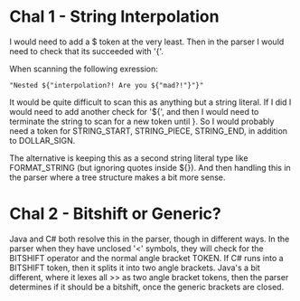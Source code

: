 # Chal 1 - String Interpolation
I would need to add a $ token at the very least. Then in the parser I would
need to check that its succeeded with '{'.

When scanning the following exression:
```
"Nested ${"interpolation?! Are you ${"mad?!"}"}"
```
It would be quite difficult to scan this as anything but a string literal. If I
did I would need to add another check for '${', and then I would need to
terminate the string to scan for a new token until }.  So I would probably need
a token for STRING_START, STRING_PIECE, STRING_END, in addition to DOLLAR_SIGN.

The alternative is keeping this as a second string literal type like
FORMAT_STRING (but ignoring quotes inside ${}). And then handling this in the
parser where a tree structure makes a bit more sense.

# Chal 2 - Bitshift or Generic?
Java and C# both resolve this in the parser, though in different ways. In the
parser when they have unclosed '<' symbols, they will check for the BITSHIFT
operator and the normal angle bracket TOKEN. If C# runs into a BITSHIFT token,
then it splits it into two angle brackets. Java's a bit different, where it
lexes all >> as two angle bracket tokens, then the parser determines if it
should be a bitshift, once the generic brackets are closed.
